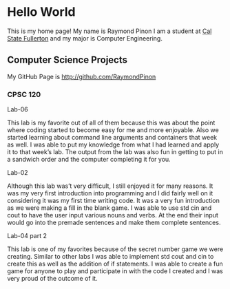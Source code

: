  # Hello World

This is my home page! My name is Raymond Pinon I am a student at [Cal State Fullerton](http://www.fullerton.edu/) and my major is Computer Engineering.

## Computer Science Projects

My GitHub Page is http://github.com/RaymondPinon

### CPSC 120

Lab-06

This lab is my favorite out of all of them because this was about the point where coding started to become easy for me and more enjoyable. Also we started learning about command line arguments and containers that week as well. I was able to put my knowledge from what I had learned and apply it to that week’s lab. The output from the lab was also fun in getting to put in a sandwich order and the computer completing it for you.

Lab-02

Although this lab was’t very difficult, I still enjoyed it for many reasons. It was my very first introduction into programming and I did fairly well on it considering it was my first time writing code. It was a very fun introduction as we were making a fill in the blank game. I was able to use std cin and cout to have the user input various nouns and verbs. At the end their input would go into the premade sentences and make them complete sentences.

Lab-04 part 2

This lab is one of my favorites because of the secret number game we were creating. Similar to other labs I was able to implement std cout and cin to create this as well as the addition of if statements. I was able to create a fun game for anyone to play and participate in with the code I created and I was very proud of the outcome of it.